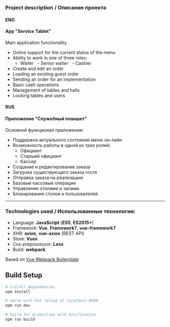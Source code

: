 ### Project description / Описание проекта

#### ENG
#### App "Service Tablet"
Main application functionality
- Online support for the current status of the menu
- Ability to work in one of three roles:
  - Waiter
  - Senior waiter
  - Cashier
- Create and edit an order
- Loading an existing guest order
- Sending an order for an implementation
- Basic cash operations
- Management of tables and halls
- Locking tables and users

#### RUS
#### Приложение "Служебный планшет"
Основной функционал приложения:
- Поддержка актуального состояния меню он-лайн
- Возможность работы в одной из трех ролей:
  - Официант
  - Старший официант
  - Кассир
- Создание и редактирование заказа
- Загрузка существующего заказа гостя
- Отправка заказа на реализацию
- Базовые кассовые операции
- Управление столами и залами
- Блокирование столов и пользователей
---
### Technologies used / Использованные технологии:
- Language: **JavaScript** (**ES5**, **ES2015+**)
- Framework: **Vue**, **Framework7**, **vue-framework7**
- XHR: **axios**, **vue-axios** (REST API)
- Store: **Vuex**
- Css-preprocessor: **Less**
- Build: **webpack**



Based on [Vue Webpack Boilerplate](https://github.com/vuejs-templates/webpack)

## Build Setup

``` bash
# install dependencies
npm install

# serve with hot reload at localhost:8080
npm run dev

# build for production with minification
npm run build
```
